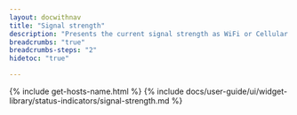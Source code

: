 ```yaml
---
layout: docwithnav
title: "Signal strength"
description: "Presents the current signal strength as WiFi or Cellular Bar."
breadcrumbs: "true"
breadcrumbs-steps: "2"
hidetoc: "true"

---
```

{% include get-hosts-name.html %}
{% include docs/user-guide/ui/widget-library/status-indicators/signal-strength.md %}
